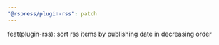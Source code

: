 ```yaml
---
"@rspress/plugin-rss": patch
---
```


feat(plugin-rss): sort rss items by publishing date in decreasing order

